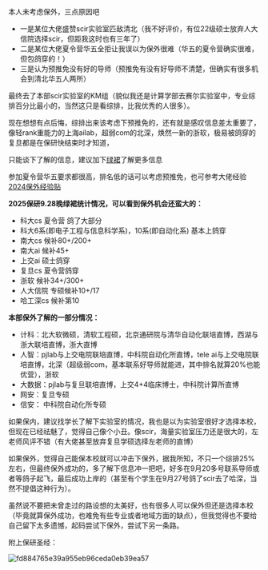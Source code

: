 本人未考虑保外，三点原因吧
* 一是某位大佬盛赞scir实验室匹敌清北（我不好评价，有位22级硕士放弃人大信院选择scir，但距我这时也有三年了）
* 二是某位大佬夏令营华五全拒让我误以为保外很难（华五的夏令营确实很难，但包鸽穿的！）
* 三是认为预推免没有好的导师（预推免有没有好导师不清楚，但确实有很多机会到清北华五人两所）

最终去了本部scir实验室的KM组（貌似我还是计算学部去赛尔实验室中，专业综排百分比最小的，当然这只是看综排，比我优秀的人很多）。

现在想想有点后悔，综排出来该考虑下预推免的，还有就是感叹信息差太重要了，像轻rank重能力的上海ailab，超弱com的北深，焕然一新的浙软，极易被鸽穿的复旦都是在保研快结束时才知道，

只能谈下了解的信息，建议加下[绿裙](https://github.com/CS-BAOYAN)了解更多信息

参加夏令营华五要求都很高，排名低的话可以考虑预推免，也可参考大佬经验[2024保外经验贴](https://www.zhihu.com/collection/967421846)

**2025保研9.28晚绿裙统计情况，可以看到保外机会还蛮大的：**

* 科大cs 夏令营 鸽了大部分
* 科大6系(即电子工程与信息科学系)，10系(即自动化系) 基本上鸽穿
* 南大cs 候补80+/200+
* 南大ai  候补45+
* 上交ai 硕士鸽穿
* 复旦cs 夏令营鸽穿
* 浙软 候补34+/300+
* 人大信院 专硕候补10+/17 
* 哈工深cs  候补第10

**本部保外了解的一部分情况：**

* 计科：北大软微硕，清软工程硕，北京通研院与清华自动化联培直博，西湖与浙大联培直博，浙大直博
* 人智：pjlab与上交电院联培直博，中科院自动化所直博，tele ai与上交电院联培直博，北深（超级弱com，基本联系好导师就能进，其中排名就算20%也能优营），浙软
* 大数据：pjlab与复旦联培直博，上交4+4临床博士，中科院计算所直博
* 网安：复旦专硕
* 信安： 中科院自动化所专硕

如果保内，建议找学长了解下实验室的情况，我也是以为实验室很好才选择本校，但现在已经祛魅了，觉得自己像个小丑。像scir，海量实验室压力还是很大的，左老师风评不错（有大佬甚至放弃复旦学硕选择左老师的直博）

如果保外，觉得自己能保本校就可以冲击下保外，据我所知，不只一个综排25%左右，但最终保外成功的，多了解下信息冲一把吧，好多在9月20多号联系导师或者等鸽子起飞，最后成功上岸的（甚至有个学生在9月27号鸽了scir去了哈深，当然不提倡这种行为）。

虽然说不要把未曾走过的路设想的太美好，也有很多人可以保外但还是选择本校（毕竟就算保外成功，也难免有些专业或者地域方面的缺点），但我觉得也不要给自己留下太多遗憾，起码尝试下保外，尝试下另一条路。

附上保研圣经：

![fd884765e39a955eb96ceda0eb39ea57](https://github.com/user-attachments/assets/d73ee124-ae99-4fd1-8cab-65ece913327d)

